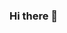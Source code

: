 ### Hi there 👋

<!--
**auniii3/auniii3** is a ✨ _special_ ✨ repository because its `README.md` (this file) appears on your GitHub profile.

Here are some ideas to get you started:

- 🔭 I’m currently working on a Social Website Development.
- 🌱 I’m currently learning HTML,CSS,JS,NodeJs,React
-->
